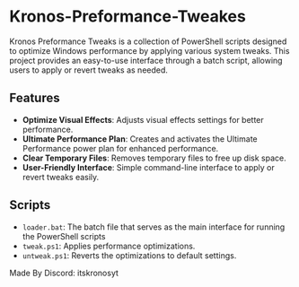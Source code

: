 # Kronos-Preformance-Tweakes

Kronos Preformance Tweaks is a collection of PowerShell scripts designed to optimize Windows performance by applying various system tweaks. This project provides an easy-to-use interface through a batch script, allowing users to apply or revert tweaks as needed.

## Features

- **Optimize Visual Effects**: Adjusts visual effects settings for better performance.
- **Ultimate Performance Plan**: Creates and activates the Ultimate Performance power plan for enhanced performance.
- **Clear Temporary Files**: Removes temporary files to free up disk space.
- **User-Friendly Interface**: Simple command-line interface to apply or revert tweaks easily.

## Scripts
- `loader.bat`: The batch file that serves as the main interface for running the PowerShell scripts
- `tweak.ps1`: Applies performance optimizations.
- `untweak.ps1`: Reverts the optimizations to default settings.

Made By Discord: itskronosyt
